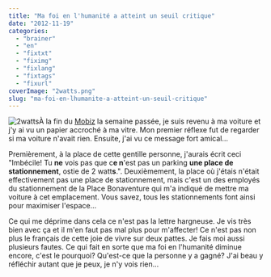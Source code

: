 ```yaml
---
title: "Ma foi en l'humanité a atteint un seuil critique"
date: "2012-11-19"
categories: 
  - "brainer"
  - "en"
  - "fixtxt"
  - "fiximg"
  - "fixlang"
  - "fixtags"
  - "fixurl"
coverImage: "2watts.png"
slug: "ma-foi-en-lhumanite-a-atteint-un-seuil-critique"
---
```


![](images/2watts.png "2watts")À la fin du [Mobiz](https://fred.dev/html5-une-revolution-a-plusieurs-niveaux/ "HTML5, une révolution à plusieurs niveaux") la semaine passée, je suis revenu à ma voiture et j'y ai vu un papier accroché à ma vitre. Mon premier réflexe fut de regarder si ma voiture n'avait rien. Ensuite, j'ai vu ce message fort amical...

Premièrement, à la place de cette gentille personne, j'aurais écrit ceci "Imbécile! Tu **ne** vois pas que c**e n**'est pas un parking **une place de stationnement**, ostie de 2 watt**s**.". Deuxièmement, la place où j'étais n'était effectivement pas une place de stationnement, mais c'est un des employés du stationnement de la Place Bonaventure qui m'a indiqué de mettre ma voiture à cet emplacement. Vous savez, tous les stationnements font ainsi pour maximiser l'espace...

Ce qui me déprime dans cela ce n'est pas la lettre hargneuse. Je vis très bien avec ça et il m'en faut pas mal plus pour m'affecter! Ce n'est pas non plus le français de cette joie de vivre sur deux pattes. Je fais moi aussi plusieurs fautes. Ce qui fait en sorte que ma foi en l'humanité diminue encore, c'est le pourquoi? Qu'est-ce que la personne y a gagné? J'ai beau y réfléchir autant que je peux, je n'y vois rien...
